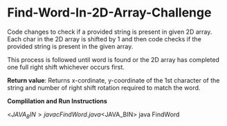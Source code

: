 # Find-Word-In-2D-Array-Challenge

Code changes to check if a provided string is present in given 2D array. 
Each char in the 2D array is shifted by 1 and then code checks if the provided string is present in the given array.

This process is followed until word is found or the 2D array has completed one full right shift whichever occurs first.

**Return value**: Returns x-cordinate, y-coordinate of the 1st character of the string and number of right shift rotation required to match the word.

**Complilation and Run Instructions**

<$JAVA_BIN> javac FindWord.java
<$JAVA_BIN> java FindWord

